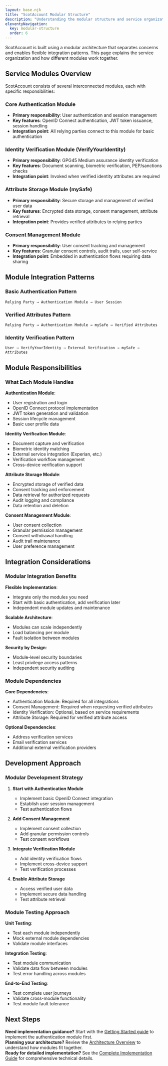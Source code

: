 ```yaml
---
layout: base.njk
title: "ScotAccount Modular Structure"
description: "Understanding the modular structure and service organization of ScotAccount components"
eleventyNavigation:
  key: modular-structure
  order: 6
---
```


ScotAccount is built using a modular architecture that separates concerns and enables flexible integration patterns. This page explains the service organization and how different modules work together.

## Service Modules Overview

ScotAccount consists of several interconnected modules, each with specific responsibilities:

### Core Authentication Module

- **Primary responsibility**: User authentication and session management
- **Key features**: OpenID Connect authentication, JWT token issuance, session handling
- **Integration point**: All relying parties connect to this module for basic authentication

### Identity Verification Module (VerifyYourIdentity)

- **Primary responsibility**: GPG45 Medium assurance identity verification
- **Key features**: Document scanning, biometric verification, PEP/sanctions checks
- **Integration point**: Invoked when verified identity attributes are required

### Attribute Storage Module (mySafe)

- **Primary responsibility**: Secure storage and management of verified user data
- **Key features**: Encrypted data storage, consent management, attribute retrieval
- **Integration point**: Provides verified attributes to relying parties

### Consent Management Module

- **Primary responsibility**: User consent tracking and management
- **Key features**: Granular consent controls, audit trails, user self-service
- **Integration point**: Embedded in authentication flows requiring data sharing

## Module Integration Patterns

### Basic Authentication Pattern

```
Relying Party → Authentication Module → User Session
```

### Verified Attributes Pattern

```
Relying Party → Authentication Module → mySafe → Verified Attributes
```

### Identity Verification Pattern

```
User → VerifyYourIdentity → External Verification → mySafe → Attributes
```

## Module Responsibilities

### What Each Module Handles

**Authentication Module**:

- User registration and login
- OpenID Connect protocol implementation
- JWT token generation and validation
- Session lifecycle management
- Basic user profile data

**Identity Verification Module**:

- Document capture and verification
- Biometric identity matching
- External service integration (Experian, etc.)
- Verification workflow management
- Cross-device verification support

**Attribute Storage Module**:

- Encrypted storage of verified data
- Consent tracking and enforcement
- Data retrieval for authorized requests
- Audit logging and compliance
- Data retention and deletion

**Consent Management Module**:

- User consent collection
- Granular permission management
- Consent withdrawal handling
- Audit trail maintenance
- User preference management

## Integration Considerations

### Modular Integration Benefits

**Flexible Implementation**:

- Integrate only the modules you need
- Start with basic authentication, add verification later
- Independent module updates and maintenance

**Scalable Architecture**:

- Modules can scale independently
- Load balancing per module
- Fault isolation between modules

**Security by Design**:

- Module-level security boundaries
- Least privilege access patterns
- Independent security auditing

### Module Dependencies

**Core Dependencies**:

- Authentication Module: Required for all integrations
- Consent Management: Required when requesting verified attributes
- Identity Verification: Optional, based on service requirements
- Attribute Storage: Required for verified attribute access

**Optional Dependencies**:

- Address verification services
- Email verification services
- Additional external verification providers

## Development Approach

### Modular Development Strategy

1. **Start with Authentication Module**

   - Implement basic OpenID Connect integration
   - Establish user session management
   - Test authentication flows

2. **Add Consent Management**

   - Implement consent collection
   - Add granular permission controls
   - Test consent workflows

3. **Integrate Verification Module**

   - Add identity verification flows
   - Implement cross-device support
   - Test verification processes

4. **Enable Attribute Storage**
   - Access verified user data
   - Implement secure data handling
   - Test attribute retrieval

### Module Testing Approach

**Unit Testing**:

- Test each module independently
- Mock external module dependencies
- Validate module interfaces

**Integration Testing**:

- Test module communication
- Validate data flow between modules
- Test error handling across modules

**End-to-End Testing**:

- Test complete user journeys
- Validate cross-module functionality
- Test module fault tolerance

## Next Steps

<div class="callout callout--info">
<strong>Need implementation guidance?</strong> Start with the <a href="/getting-started/">Getting Started guide</a> to implement the authentication module first.
</div>

<div class="callout callout--success">
<strong>Planning your architecture?</strong> Review the <a href="/architecture/">Architecture Overview</a> to understand how modules fit together.
</div>

<div class="callout callout--warning">
<strong>Ready for detailed implementation?</strong> See the <a href="/scotaccount-complete-guide/">Complete Implementation Guide</a> for comprehensive technical details.
</div>
